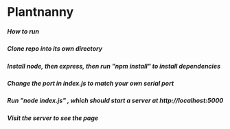 # Plantnanny
##### How to run
##### Clone repo into its own directory
##### Install node, then express, then run "npm install" to install dependencies
##### Change the port in index.js to match your own serial port
##### Run "node index.js" , which should start a server at http://localhost:5000
##### Visit the server to see the page
